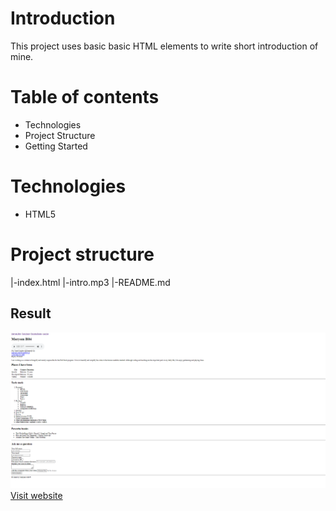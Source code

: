 # Introduction

This project uses basic basic HTML elements to write short introduction of mine.

# Table of contents

 + Technologies
 + Project Structure
 + Getting Started
 
 # Technologies

 + HTML5

 # Project structure
   
   |-index.html
   |-intro.mp3
   |-README.md
 

## Result
![result](result.png) 
[Visit website](https://maryam1122.github.io/Portofolio-Design-in-HTML/)
